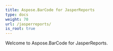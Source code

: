```yaml
---
title: Aspose.BarCode for JasperReports
type: docs
weight: 70
url: /jasperreports/
is_root: true
---
```


Welcome to Aspose.BarCode for JasperReports.